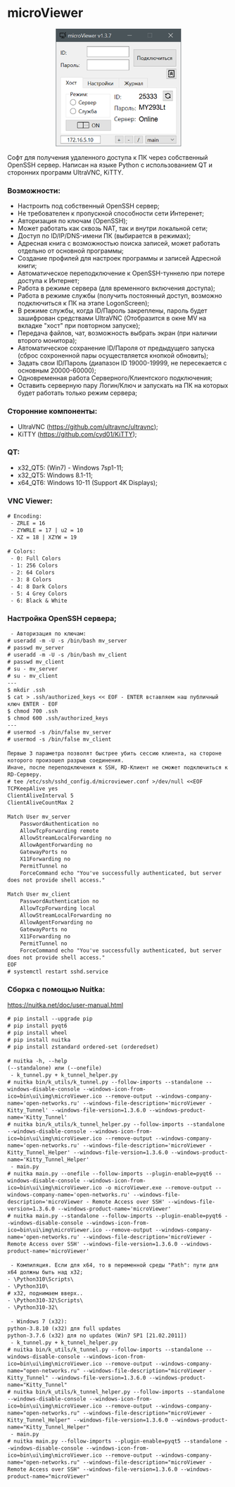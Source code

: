 # microViewer
<p align="center">
  <img width="285" height="267" src="https://github.com/isMTv/microViewer/blob/main/screens/mv_main.png">
</p>

Софт для получения удаленного доступа к ПК через собственный OpenSSH сервер. Написан на языке Python с использованием QT и сторонних программ UltraVNC, KiTTY.

### Возможности:
* Настроить под собственный OpenSSH сервер;
* Не требователен к пропускной способности сети Интеренет;
* Авторизация по ключам (OpenSSH);
* Может работать как сквозь NAT, так и внутри локальной сети;
* Доступ по ID/IP/DNS-имени ПК (выбирается в режимах);
* Адресная книга с возможностью поиска записей, может работать отдельно от основной программы;
* Создание профилей для настроек программы и записей Адресной книги;
* Автоматическое переподключение к OpenSSH-туннелю при потере доступа к Интернет;
* Работа в режиме сервера (для временного включения доступа);
* Работа в режиме службы (получить постоянный доступ, возможно подключиться к ПК на этапе LogonScreen);
* В режиме службы, когда ID/Пароль закреплены, пароль будет зашифрован средствами UltraVNC (Отобразится в окне MV на вкладке "хост" при повторном запуске);
* Передача файлов, чат, возможность выбрать экран (при наличии второго монитора);
* Автоматическое cохранение ID/Пароля от предыдущего запуска (сброс сохроненной пары осуществляется кнопкой обновить);
* Задать свои ID/Пароль (диапазон ID 19000-19999, не пересекается с основным 20000-60000);
* Одновременная работа Серверного/Клиентского подключения;
* Оставить серверную пару Логин/Ключ и запускать на ПК на которых будет работать только режим сервера;

### Сторонние компоненты:
* UltraVNC (https://github.com/ultravnc/ultravnc);
* KiTTY (https://github.com/cyd01/KiTTY);

### QT:
* x32_QT5: (Win7) - Windows 7sp1-11;
* x32_QT5: Windows 8.1-11;
* x64_QT6: Windows 10-11 (Support 4K Displays);


### VNC Viewer:
```
# Encoding:
 - ZRLE = 16
 - ZYWRLE = 17 | u2 = 10
 - XZ = 18 | XZYW = 19

# Colors:
 - 0: Full Colors
 - 1: 256 Colors
 - 2: 64 Colors
 - 3: 8 Colors
 - 4: 8 Dark Colors
 - 5: 4 Grey Colors
 - 6: Black & White
 ```

### Настройка OpenSSH сервера;
```
 - Авторизация по ключам:
# useradd -m -U -s /bin/bash mv_server
# passwd mv_server
# useradd -m -U -s /bin/bash mv_client
# passwd mv_client
# su - mv_server
# su - mv_client
---
$ mkdir .ssh
$ cat > .ssh/authorized_keys << EOF - ENTER вставляем наш публичный ключ ENTER - EOF
$ chmod 700 .ssh
$ chmod 600 .ssh/authorized_keys
---
# usermod -s /bin/false mv_server
# usermod -s /bin/false mv_client

Первые 3 параметра позволят быстрее убить сессию клиента, на стороне которого произошел разрыв соединения.
Иначе, после переподключения к SSH, RD-Клиент не сможет подключиться к RD-Cерверу.
# tee /etc/ssh/sshd_config.d/microviewer.conf >/dev/null <<EOF
TCPKeepAlive yes
ClientAliveInterval 5
ClientAliveCountMax 2

Match User mv_server
    PasswordAuthentication no
    AllowTcpForwarding remote
    AllowStreamLocalForwarding no
    AllowAgentForwarding no
    GatewayPorts no
    X11Forwarding no
    PermitTunnel no
    ForceCommand echo "You've successfully authenticated, but server does not provide shell access."

Match User mv_client
    PasswordAuthentication no
    AllowTcpForwarding local
    AllowStreamLocalForwarding no
    AllowAgentForwarding no
    GatewayPorts no
    X11Forwarding no
    PermitTunnel no
    ForceCommand echo "You've successfully authenticated, but server does not provide shell access."
EOF
# systemctl restart sshd.service
```

### Сборка с помощью Nuitka:
https://nuitka.net/doc/user-manual.html
```
# pip install --upgrade pip
# pip install pyqt6
# pip install wheel
# pip install nuitka
# pip install zstandard ordered-set (orderedset)

# nuitka -h, --help
(--standalone) или (--onefile)
 - k_tunnel.py + k_tunnel_helper.py
# nuitka bin/k_utils/k_tunnel.py --follow-imports --standalone --windows-disable-console --windows-icon-from-ico=bin\ui\img\microViewer.ico --remove-output --windows-company-name='open-networks.ru' --windows-file-description='microViewer - Kitty_Tunnel' --windows-file-version=1.3.6.0 --windows-product-name='Kitty_Tunnel'
# nuitka bin/k_utils/k_tunnel_helper.py --follow-imports --standalone --windows-disable-console --windows-icon-from-ico=bin\ui\img\microViewer.ico --remove-output --windows-company-name='open-networks.ru' --windows-file-description='microViewer - Kitty_Tunnel_Helper' --windows-file-version=1.3.6.0 --windows-product-name='Kitty_Tunnel_Helper'
 - main.py
# nuitka main.py --onefile --follow-imports --plugin-enable=pyqt6 --windows-disable-console --windows-icon-from-ico=bin\ui\img\microViewer.ico -o microViewer.exe --remove-output --windows-company-name='open-networks.ru' --windows-file-description='microViewer - Remote Access over SSH' --windows-file-version=1.3.6.0 --windows-product-name='microViewer'
# nuitka main.py --standalone --follow-imports --plugin-enable=pyqt6 --windows-disable-console --windows-icon-from-ico=bin\ui\img\microViewer.ico --remove-output --windows-company-name='open-networks.ru' --windows-file-description='microViewer - Remote Access over SSH' --windows-file-version=1.3.6.0 --windows-product-name='microViewer'

 - Компиляция. Если для x64, то в переменной среды "Path": пути для x64 должны быть над x32;
- \Python310\Scripts\
- \Python310\
# x32, поднимаем вверх..
- \Python310-32\Scripts\
- \Python310-32\

 - Windows 7 (x32):
python-3.8.10 (x32) для full updates
python-3.7.6 (x32) для no updates (Win7 SP1 [21.02.2011])
 - k_tunnel.py + k_tunnel_helper.py
# nuitka bin/k_utils/k_tunnel.py --follow-imports --standalone --windows-disable-console --windows-icon-from-ico=bin\ui\img\microViewer.ico --remove-output --windows-company-name="open-networks.ru" --windows-file-description="microViewer - Kitty_Tunnel" --windows-file-version=1.3.6.0 --windows-product-name="Kitty_Tunnel"
# nuitka bin/k_utils/k_tunnel_helper.py --follow-imports --standalone --windows-disable-console --windows-icon-from-ico=bin\ui\img\microViewer.ico --remove-output --windows-company-name="open-networks.ru" --windows-file-description="microViewer - Kitty_Tunnel_Helper" --windows-file-version=1.3.6.0 --windows-product-name="Kitty_Tunnel_Helper"
 - main.py
# nuitka main.py --follow-imports --plugin-enable=pyqt5 --standalone --windows-disable-console --windows-icon-from-ico=bin\ui\img\microViewer.ico --remove-output --windows-company-name="open-networks.ru" --windows-file-description="microViewer - Remote Access over SSH" --windows-file-version=1.3.6.0 --windows-product-name="microViewer"
```
